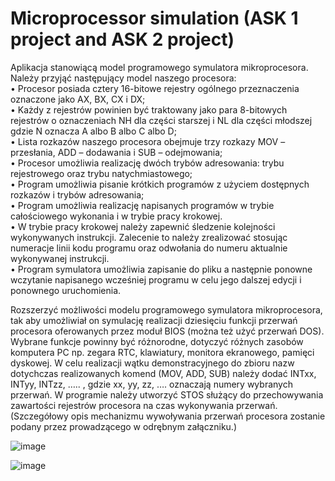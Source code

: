 # Microprocessor simulation (ASK 1 project and ASK 2 project)

Aplikacja stanowiącą model programowego symulatora mikroprocesora.
Należy przyjąć następujący model naszego procesora:  
• Procesor posiada cztery 16-bitowe rejestry ogólnego przeznaczenia oznaczone jako AX, BX, CX i DX;  
• Każdy z rejestrów powinien być traktowany jako para 8-bitowych rejestrów o oznaczeniach NH dla części starszej i NL
dla części młodszej gdzie N oznacza A albo B albo C albo D;  
• Lista rozkazów naszego procesora obejmuje trzy rozkazy MOV – przesłania, ADD – dodawania i SUB – odejmowania;  
• Procesor umożliwia realizację dwóch trybów adresowania: trybu rejestrowego oraz trybu natychmiastowego;  
• Program umożliwia pisanie krótkich programów z użyciem dostępnych rozkazów i trybów adresowania;  
• Program umożliwia realizację napisanych programów w trybie całościowego wykonania i w trybie pracy krokowej.  
• W trybie pracy krokowej należy zapewnić śledzenie kolejności wykonywanych instrukcji. Zalecenie to należy
zrealizować stosując numeracje linii kodu programu oraz odwołania do numeru aktualnie wykonywanej instrukcji.  
• Program symulatora umożliwia zapisanie do pliku a następnie ponowne wczytanie napisanego wcześniej programu w
celu jego dalszej edycji i ponownego uruchomienia.  


Rozszerzyć możliwości modelu programowego symulatora mikroprocesora, tak aby umożliwiał
on symulację realizacji dziesięciu funkcji przerwań procesora oferowanych przez moduł BIOS (można też użyć przerwań DOS).
Wybrane funkcje powinny być różnorodne, dotyczyć różnych zasobów komputera PC np. zegara RTC, klawiatury, monitora
ekranowego, pamięci dyskowej.
W celu realizacji wątku demonstracyjnego do zbioru nazw dotychczas realizowanych komend (MOV, ADD, SUB) należy dodać
INTxx, INTyy, INTzz, ….. , gdzie xx, yy, zz, …. oznaczają numery wybranych przerwań. W programie należy utworzyć STOS
służący do przechowywania zawartości rejestrów procesora na czas wykonywania przerwań. (Szczegółowy opis mechanizmu
wywoływania przerwań procesora zostanie podany przez prowadzącego w odrębnym załączniku.)


![image](https://user-images.githubusercontent.com/28922780/163547054-dfeef975-a14a-4773-8f38-795721af1e99.png)


![image](https://user-images.githubusercontent.com/28922780/163547623-229fd2cd-eee0-48bf-bca2-48adf35b57b8.png)
